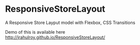 # ResponsiveStoreLayout
A Responsive Store Layput model with Flexbox, CSS Transitions

Demo of this is available here
http://jrahulroy.github.io/ResponsiveStoreLayout/
